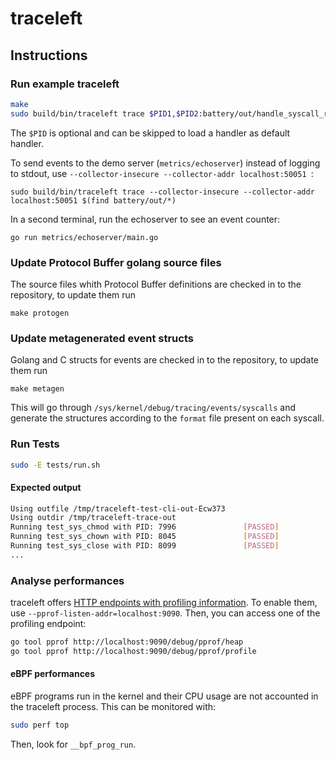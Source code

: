 # traceleft

## Instructions

### Run example traceleft

```bash
make
sudo build/bin/traceleft trace $PID1,$PID2:battery/out/handle_syscall_read.bpf $PID3:battery/out/handle_syscall_chown.bpf
```

The `$PID` is optional and can be skipped to load a handler as default handler.

To send events to the demo server (`metrics/echoserver`) instead of logging to
stdout, use `--collector-insecure --collector-addr localhost:50051 `:

```
sudo build/bin/traceleft trace --collector-insecure --collector-addr localhost:50051 $(find battery/out/*)
```

In a second terminal, run the echoserver to see an event counter:

```
go run metrics/echoserver/main.go
```

### Update Protocol Buffer golang source files

The source files whith Protocol Buffer definitions are checked in to the
repository, to update them run

```
make protogen
```

### Update metagenerated event structs

Golang and C structs for events are checked in to the repository, to update them run

```
make metagen
```

This will go through `/sys/kernel/debug/tracing/events/syscalls` and generate
the structures according to the `format` file present on each syscall.

### Run Tests

```bash
sudo -E tests/run.sh
```

#### Expected output

```bash
Using outfile /tmp/traceleft-test-cli-out-Ecw373
Using outdir /tmp/traceleft-trace-out
Running test_sys_chmod with PID: 7996               [PASSED]
Running test_sys_chown with PID: 8045               [PASSED]
Running test_sys_close with PID: 8099               [PASSED]
...
```

### Analyse performances

traceleft offers [HTTP endpoints with profiling information](https://golang.org/pkg/net/http/pprof/).
To enable them, use `--pprof-listen-addr=localhost:9090`.
Then, you can access one of the profiling endpoint:

```bash
go tool pprof http://localhost:9090/debug/pprof/heap
go tool pprof http://localhost:9090/debug/pprof/profile
```

#### eBPF performances

eBPF programs run in the kernel and their CPU usage are not accounted in the traceleft process. This can be monitored with:
```bash
sudo perf top
```

Then, look for `__bpf_prog_run`.
